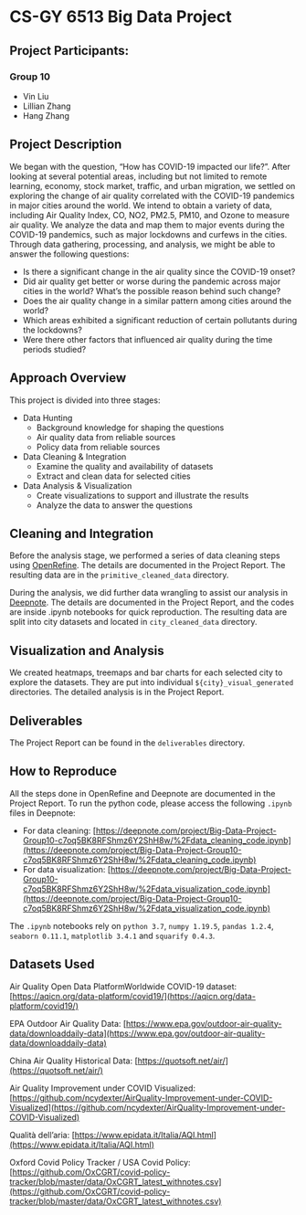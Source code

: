 # CS-GY 6513 Big Data Project

## Project Participants:

### Group 10
- Vin Liu
- Lillian Zhang
- Hang Zhang

## Project Description

We began with the question, “How has COVID-19 impacted our life?”. After looking at several potential areas, including but not limited to remote learning, economy, stock market, traffic, and urban migration, we settled on exploring the change of air quality correlated with the COVID-19 pandemics in major cities around the world. We intend to obtain a variety of data, including Air Quality Index, CO, NO2, PM2.5, PM10, and Ozone to measure air quality. We analyze the data and map them to major events during the COVID-19 pandemics, such as major lockdowns and curfews in the cities. Through data gathering, processing, and analysis, we might be able to answer the following questions:

- Is there a significant change in the air quality since the COVID-19 onset?
- Did air quality get better or worse during the pandemic across major cities in the world? What’s the possible reason behind such change? 
- Does the air quality change in a similar pattern among cities around the world? 
- Which areas exhibited a significant reduction of certain pollutants during the lockdowns?
- Were there other factors that influenced air quality during the time periods studied?


## Approach Overview

This project is divided into three stages:

- Data Hunting
    - Background knowledge for shaping the questions
    - Air quality data from reliable sources
    - Policy data from reliable sources
- Data Cleaning & Integration
    - Examine the quality and availability of datasets
    - Extract and clean data for selected cities
- Data Analysis & Visualization
    - Create visualizations to support and illustrate the results
    - Analyze the data to answer the questions

## Cleaning and Integration

Before the analysis stage, we performed a series of data cleaning steps using [OpenRefine](https://openrefine.org/). The details are documented in the Project Report. The resulting data are in the `primitive_cleaned_data` directory. 

During the analysis, we did further data wrangling to assist our analysis in [Deepnote](https://deepnote.com/). The details are documented in the Project Report, and the codes are inside .ipynb notebooks for quick reproduction. The resulting data are split into city datasets and located in `city_cleaned_data` directory.

## Visualization and Analysis

We created heatmaps, treemaps and bar charts for each selected city to explore the datasets. They are put into individual `${city}_visual_generated` directories. The detailed analysis is in the Project Report.

## Deliverables

The Project Report can be found in the `deliverables` directory.

## How to Reproduce

All the steps done in OpenRefine and Deepnote are documented in the Project Report. To run the python code, please access the following `.ipynb` files in Deepnote:
- For data cleaning: [https://deepnote.com/project/Big-Data-Project-Group10-c7oq5BK8RFShmz6Y2ShH8w/%2Fdata_cleaning_code.ipynb](https://deepnote.com/project/Big-Data-Project-Group10-c7oq5BK8RFShmz6Y2ShH8w/%2Fdata_cleaning_code.ipynb)
- For data visualization: [https://deepnote.com/project/Big-Data-Project-Group10-c7oq5BK8RFShmz6Y2ShH8w/%2Fdata_visualization_code.ipynb](https://deepnote.com/project/Big-Data-Project-Group10-c7oq5BK8RFShmz6Y2ShH8w/%2Fdata_visualization_code.ipynb)

The `.ipynb` notebooks rely on `python 3.7`, `numpy 1.19.5`, `pandas 1.2.4`, `seaborn 0.11.1`, `matplotlib 3.4.1` and `squarify 0.4.3`.

## Datasets Used
Air Quality Open Data PlatformWorldwide COVID-19 dataset: [https://aqicn.org/data-platform/covid19/](https://aqicn.org/data-platform/covid19/)

EPA Outdoor Air Quality Data: [https://www.epa.gov/outdoor-air-quality-data/downloaddaily-data](https://www.epa.gov/outdoor-air-quality-data/downloaddaily-data)

China Air Quality Historical Data: [https://quotsoft.net/air/](https://quotsoft.net/air/)

Air Quality Improvement under COVID Visualized: [https://github.com/ncydexter/AirQuality-Improvement-under-COVID-Visualized](https://github.com/ncydexter/AirQuality-Improvement-under-COVID-Visualized)

Qualità dell’aria: [https://www.epidata.it/Italia/AQI.html](https://www.epidata.it/Italia/AQI.html)

Oxford Covid Policy Tracker / USA Covid Policy: [https://github.com/OxCGRT/covid-policy-tracker/blob/master/data/OxCGRT_latest_withnotes.csv](https://github.com/OxCGRT/covid-policy-tracker/blob/master/data/OxCGRT_latest_withnotes.csv)